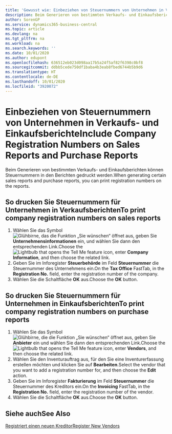 ```yaml
---
title: 'Gewusst wie: Einbeziehen von Steuernummern von Unternehmen in Verkaufs- und Einkaufsberichte'
description: Beim Generieren von bestimmten Verkaufs- und Einkaufsberichten können Steuernummern in den Berichten gedruckt werden.
author: SorenGP
ms.service: dynamics365-business-central
ms.topic: article
ms.devlang: na
ms.tgt_pltfrm: na
ms.workload: na
ms.search.keywords: ''
ms.date: 10/01/2020
ms.author: edupont
ms.openlocfilehash: 636512eb023d098aa17b5a24f5af82f6398c0bf8
ms.sourcegitcommit: ddbb5cede750df1baba4b3eab8fbed6744b5b9d6
ms.translationtype: HT
ms.contentlocale: de-DE
ms.lasthandoff: 10/01/2020
ms.locfileid: "3920072"
---
```

# <a name="include-company-registration-numbers-on-sales-reports-and-purchase-reports"></a><span data-ttu-id="92fca-103">Einbeziehen von Steuernummern von Unternehmen in Verkaufs- und Einkaufsberichte</span><span class="sxs-lookup"><span data-stu-id="92fca-103">Include Company Registration Numbers on Sales Reports and Purchase Reports</span></span>
<span data-ttu-id="92fca-104">Beim Generieren von bestimmten Verkaufs- und Einkaufsberichten können Steuernummern in den Berichten gedruckt werden.</span><span class="sxs-lookup"><span data-stu-id="92fca-104">When generating certain sales reports and purchase reports, you can print registration numbers on the reports.</span></span>  

## <a name="to-print-company-registration-numbers-on-sales-reports"></a><span data-ttu-id="92fca-105">So drucken Sie Steuernummern für Unternehmen in Verkaufsberichten</span><span class="sxs-lookup"><span data-stu-id="92fca-105">To print company registration numbers on sales reports</span></span>  

1.  <span data-ttu-id="92fca-106">Wählen Sie das Symbol ![Glühbirne, das die Funktion „Sie wünschen“ öffnet](../../media/ui-search/search_small.png "Sagen Sie mir, was Sie tun wollen") aus, geben Sie **Unternehmensinformationen** ein, und wählen Sie dann den entsprechenden Link.</span><span class="sxs-lookup"><span data-stu-id="92fca-106">Choose the ![Lightbulb that opens the Tell Me feature](../../media/ui-search/search_small.png "Tell me what you want to do") icon, enter **Company Information**, and then choose the related link.</span></span>  
2.  <span data-ttu-id="92fca-107">Geben Sie im Inforegister **Steuerbehörde** im Feld **Steuernummer** die Steuernummer des Unternehmens ein.</span><span class="sxs-lookup"><span data-stu-id="92fca-107">On the **Tax Office** FastTab, in the **Registration No.** field, enter the registration number of the company.</span></span>  
3.  <span data-ttu-id="92fca-108">Wählen Sie die Schaltfläche **OK** aus.</span><span class="sxs-lookup"><span data-stu-id="92fca-108">Choose the **OK** button.</span></span>  

## <a name="to-print-company-registration-numbers-on-purchase-reports"></a><span data-ttu-id="92fca-109">So drucken Sie Steuernummern für Unternehmen in Einkaufsberichten</span><span class="sxs-lookup"><span data-stu-id="92fca-109">To print company registration numbers on purchase reports</span></span>  

1.  <span data-ttu-id="92fca-110">Wählen Sie das Symbol ![Glühbirne, die die Funktion „Sie wünschen“ öffnet](../../media/ui-search/search_small.png "Sagen Sie mir, was Sie tun wollen") aus, geben Sie **Anbieter** ein und wählen Sie dann den entsprechenden Link.</span><span class="sxs-lookup"><span data-stu-id="92fca-110">Choose the ![Lightbulb that opens the Tell Me feature](../../media/ui-search/search_small.png "Tell me what you want to do") icon, enter **Vendors**, and then choose the related link.</span></span>  
2.  <span data-ttu-id="92fca-111">Wählen Sie den Inventurauftrag aus, für den Sie eine Inventurerfassung erstellen möchten und klicken Sie auf **Bearbeiten**.</span><span class="sxs-lookup"><span data-stu-id="92fca-111">Select the vendor that you want to add a registration number for, and then choose the **Edit** action.</span></span>  
3.  <span data-ttu-id="92fca-112">Geben Sie im Inforegister **Fakturierung** im Feld **Steuernummer** die Steuernummer des Kreditors ein.</span><span class="sxs-lookup"><span data-stu-id="92fca-112">On the **Invoicing** FastTab, in the **Registration No.** field, enter the registration number of the vendor.</span></span>  
4.  <span data-ttu-id="92fca-113">Wählen Sie die Schaltfläche **OK** aus.</span><span class="sxs-lookup"><span data-stu-id="92fca-113">Choose the **OK** button.</span></span>  

## <a name="see-also"></a><span data-ttu-id="92fca-114">Siehe auch</span><span class="sxs-lookup"><span data-stu-id="92fca-114">See Also</span></span>  
[<span data-ttu-id="92fca-115">Registriert einen neuen Kreditor</span><span class="sxs-lookup"><span data-stu-id="92fca-115">Register New Vendors</span></span>](../../purchasing-how-register-new-vendors.md)
